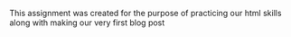 This assignment was created for the purpose of practicing our html skills along with making our very first blog post